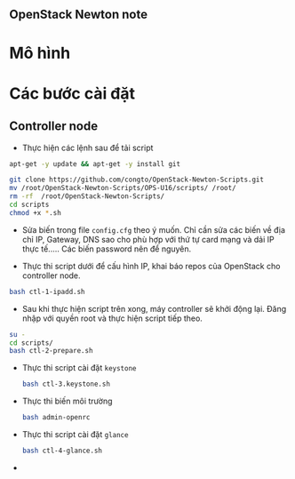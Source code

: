 ﻿## OpenStack Newton note

# Mô hình

# Các bước cài đặt
## Controller node
- Thực hiện các lệnh sau để tải script
```sh
apt-get -y update && apt-get -y install git 

git clone https://github.com/congto/OpenStack-Newton-Scripts.git
mv /root/OpenStack-Newton-Scripts/OPS-U16/scripts/ /root/
rm -rf  /root/OpenStack-Newton-Scripts/
cd scripts
chmod +x *.sh

```

- Sửa biến trong file `config.cfg` theo ý muốn. Chỉ cần sửa các biến về địa chỉ IP, Gateway, DNS  sao cho phù hợp với thứ tự card mạng và dải IP thực tế..... Các biến password nên để nguyên.


- Thực thi script dưới để cấu hình IP, khai báo repos của OpenStack cho controller node.
 ```sh
 bash ctl-1-ipadd.sh
 ```
 
- Sau khi thực hiện script trên xong, máy controller sẽ khởi động lại. Đăng nhập với quyền root và thực hiện script tiếp theo.
 ```sh
 su - 
 cd scripts/
 bash ctl-2-prepare.sh
 ```
 
- Thực thi script cài đặt `keystone`

    ```sh
    bash ctl-3.keystone.sh
    ```
    
- Thực thi biến môi trường

    ```sh
    bash admin-openrc
    ```
    
- Thực thi script cài đặt `glance`

    ```sh
    bash ctl-4-glance.sh
    ```
    
- 